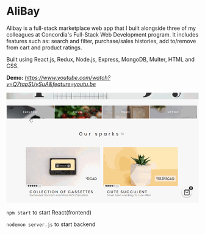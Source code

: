 # AliBay

Alibay is a full-stack marketplace web app that I built alongside three of my colleagues at Concordia's Full-Stack Web Development program. It includes features such as: search and filter, purchase/sales histories, add to/remove from cart and product ratings.

Built using React.js, Redux, Node.js, Express, MongoDB, Multer, HTML and CSS.

**Demo:** _https://www.youtube.com/watch?v=Q7tqpSUvSuA&feature=youtu.be_

![demo gif](https://raw.githubusercontent.com/melansonS/AliBay-decode/master/frontend/public/AliBay%20-%20demo.gif)

```npm start``` to start React(frontend)

```nodemon server.js``` to start backend
